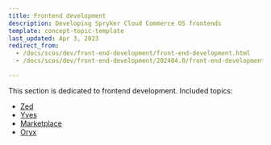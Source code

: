 ```yaml
---
title: Frontend development
description: Developing Spryker Cloud Commerce OS frontends
template: concept-topic-template
last_updated: Apr 3, 2023
redirect_from:
  - /docs/scos/dev/front-end-development/front-end-development.html
  - /docs/scos/dev/front-end-development/202404.0/front-end-development.html

---
```


This section is dedicated to frontend development. Included topics:
- [Zed](/docs/dg/dev/frontend-development/{{page.version}}/zed/zed-frontend.html)
- [Yves](/docs/dg/dev/frontend-development/{{page.version}}/yves/yves-frontend.html)
- [Marketplace](/docs/dg/dev/frontend-development/{{page.version}}/marketplace/marketplace-frontend.html)
- [Oryx](/docs/dg/dev/frontend-development/{{page.version}}/oryx/oryx.html)
